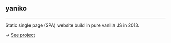 ## yaniko

<hr>

Static single page (SPA) website build in pure vanilla JS in 2013.

-> [See project](https://yaniko.herokuapp.com/index.html)
